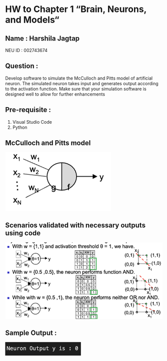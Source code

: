 # HW to Chapter 1 “Brain, Neurons, and Models“

## Name : Harshila Jagtap 

NEU ID : 002743674 

## Question :

Develop software to simulate the McCulloch and Pitts model of artificial neuron. The simulated neuron takes input and generates output according to the activation function. Make sure that your simulation software is designed well to allow for further enhancements

## Pre-requisite :

1. Visual Studio Code
2. Python

## McCulloch and Pitts model

![Model](https://github.com/harshilaNEU/Neural_Networks/blob/main/Reference_Images/McCulloch_and_Pitts_Model.png)

## Scenarios validated with necessary outputs using code
![Scenario](https://github.com/harshilaNEU/Neural_Networks/blob/main/Reference_Images/Scenario.png)

## Sample Output :
![Output](https://github.com/harshilaNEU/Neural_Networks/blob/main/Reference_Images/output.png)


